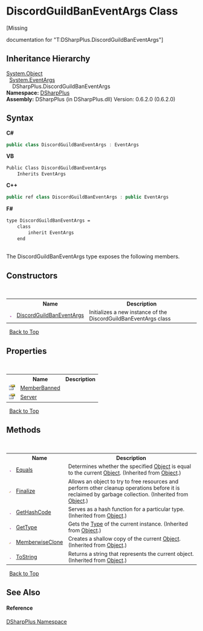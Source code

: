 # DiscordGuildBanEventArgs Class
 

\[Missing <summary> documentation for "T:DSharpPlus.DiscordGuildBanEventArgs"\]


## Inheritance Hierarchy
<a href="http://msdn2.microsoft.com/en-us/library/e5kfa45b" target="_blank">System.Object</a><br />&nbsp;&nbsp;<a href="http://msdn2.microsoft.com/en-us/library/118wxtk3" target="_blank">System.EventArgs</a><br />&nbsp;&nbsp;&nbsp;&nbsp;DSharpPlus.DiscordGuildBanEventArgs<br />
**Namespace:**&nbsp;<a href="503971eb-de5e-a570-9922-de9500a9b1cc">DSharpPlus</a><br />**Assembly:**&nbsp;DSharpPlus (in DSharpPlus.dll) Version: 0.6.2.0 (0.6.2.0)

## Syntax

**C#**<br />
``` C#
public class DiscordGuildBanEventArgs : EventArgs
```

**VB**<br />
``` VB
Public Class DiscordGuildBanEventArgs
	Inherits EventArgs
```

**C++**<br />
``` C++
public ref class DiscordGuildBanEventArgs : public EventArgs
```

**F#**<br />
``` F#
type DiscordGuildBanEventArgs =  
    class
        inherit EventArgs
    end
```

<br />
The DiscordGuildBanEventArgs type exposes the following members.


## Constructors
&nbsp;<table><tr><th></th><th>Name</th><th>Description</th></tr><tr><td>![Public method](media/pubmethod.gif "Public method")</td><td><a href="769c7575-270d-1a3c-7301-681a9be29fa4">DiscordGuildBanEventArgs</a></td><td>
Initializes a new instance of the DiscordGuildBanEventArgs class</td></tr></table>&nbsp;
<a href="#discordguildbaneventargs-class">Back to Top</a>

## Properties
&nbsp;<table><tr><th></th><th>Name</th><th>Description</th></tr><tr><td>![Public property](media/pubproperty.gif "Public property")</td><td><a href="f3f22e4f-df3e-dba9-eca7-a2b61b8137ce">MemberBanned</a></td><td /></tr><tr><td>![Public property](media/pubproperty.gif "Public property")</td><td><a href="a457fe89-ffa6-a5f5-5972-f2f60b50943a">Server</a></td><td /></tr></table>&nbsp;
<a href="#discordguildbaneventargs-class">Back to Top</a>

## Methods
&nbsp;<table><tr><th></th><th>Name</th><th>Description</th></tr><tr><td>![Public method](media/pubmethod.gif "Public method")</td><td><a href="http://msdn2.microsoft.com/en-us/library/bsc2ak47" target="_blank">Equals</a></td><td>
Determines whether the specified <a href="http://msdn2.microsoft.com/en-us/library/e5kfa45b" target="_blank">Object</a> is equal to the current <a href="http://msdn2.microsoft.com/en-us/library/e5kfa45b" target="_blank">Object</a>.
 (Inherited from <a href="http://msdn2.microsoft.com/en-us/library/e5kfa45b" target="_blank">Object</a>.)</td></tr><tr><td>![Protected method](media/protmethod.gif "Protected method")</td><td><a href="http://msdn2.microsoft.com/en-us/library/4k87zsw7" target="_blank">Finalize</a></td><td>
Allows an object to try to free resources and perform other cleanup operations before it is reclaimed by garbage collection.
 (Inherited from <a href="http://msdn2.microsoft.com/en-us/library/e5kfa45b" target="_blank">Object</a>.)</td></tr><tr><td>![Public method](media/pubmethod.gif "Public method")</td><td><a href="http://msdn2.microsoft.com/en-us/library/zdee4b3y" target="_blank">GetHashCode</a></td><td>
Serves as a hash function for a particular type.
 (Inherited from <a href="http://msdn2.microsoft.com/en-us/library/e5kfa45b" target="_blank">Object</a>.)</td></tr><tr><td>![Public method](media/pubmethod.gif "Public method")</td><td><a href="http://msdn2.microsoft.com/en-us/library/dfwy45w9" target="_blank">GetType</a></td><td>
Gets the <a href="http://msdn2.microsoft.com/en-us/library/42892f65" target="_blank">Type</a> of the current instance.
 (Inherited from <a href="http://msdn2.microsoft.com/en-us/library/e5kfa45b" target="_blank">Object</a>.)</td></tr><tr><td>![Protected method](media/protmethod.gif "Protected method")</td><td><a href="http://msdn2.microsoft.com/en-us/library/57ctke0a" target="_blank">MemberwiseClone</a></td><td>
Creates a shallow copy of the current <a href="http://msdn2.microsoft.com/en-us/library/e5kfa45b" target="_blank">Object</a>.
 (Inherited from <a href="http://msdn2.microsoft.com/en-us/library/e5kfa45b" target="_blank">Object</a>.)</td></tr><tr><td>![Public method](media/pubmethod.gif "Public method")</td><td><a href="http://msdn2.microsoft.com/en-us/library/7bxwbwt2" target="_blank">ToString</a></td><td>
Returns a string that represents the current object.
 (Inherited from <a href="http://msdn2.microsoft.com/en-us/library/e5kfa45b" target="_blank">Object</a>.)</td></tr></table>&nbsp;
<a href="#discordguildbaneventargs-class">Back to Top</a>

## See Also


#### Reference
<a href="503971eb-de5e-a570-9922-de9500a9b1cc">DSharpPlus Namespace</a><br />